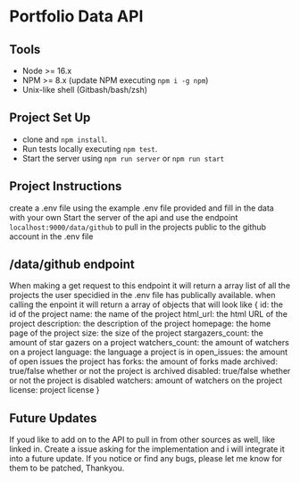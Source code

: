 # Portfolio Data API

## Tools

- Node >= 16.x
- NPM >= 8.x (update NPM executing `npm i -g npm`)
- Unix-like shell (Gitbash/bash/zsh)

## Project Set Up

- clone and `npm install`.
- Run tests locally executing `npm test`.
- Start the server using `npm run server` or `npm run start`

## Project Instructions

create a .env file using the example .env file provided and fill in the data with your own
Start the server of the api and use the endpoint `localhost:9000/data/github` to pull in the projects public to the github account in the .env file

## /data/github endpoint

When making a get request to this endpoint it will return a array list of all the projects the user specidied in the .env file has publically available.
when calling the enpoint it will return a array of objects that will look like
{
      id: the id of the project
      name: the name of the project
      html_url: the html URL of the project
      description: the description of the project
      homepage: the home page of the project
      size: the size of the project
      stargazers_count: the amount of star gazers on a project
      watchers_count: the amount of watchers on a project
      language: the language a project is in
      open_issues: the amount of open issues the project has
      forks: the amount of forks made
      archived: true/false whether or not the project is archived
      disabled: true/false whether or not the project is disabled
      watchers: amount of watchers on the project
      license: project license
    }

## Future Updates

If youd like to add on to the API to pull in from other sources as well, like linked in.
Create a issue asking for the implementation and i will integrate it into a future update.
If you notice or find any bugs, please let me know for them to be patched, Thankyou.